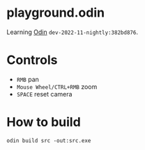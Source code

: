 # playground.odin
Learning [Odin](https://odin-lang.org/) `dev-2022-11-nightly:382bd876`.



# Controls
- `RMB` pan
- `Mouse Wheel/CTRL+RMB` zoom
- `SPACE` reset camera

# How to build
```
odin build src -out:src.exe
```